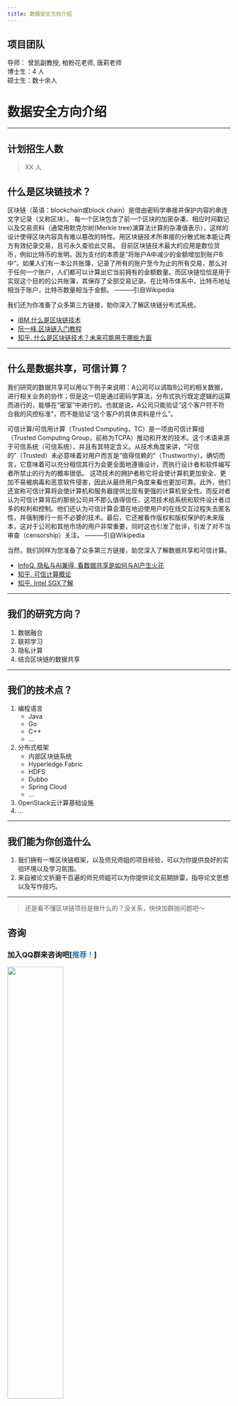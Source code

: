 ```yaml
---
title: 数据安全方向介绍
---
```

## 项目团队
导师： 曾凯副教授, 柏粉花老师, 唐莉老师  
博士生：4 人  
硕士生：数十余人  

# 数据安全方向介绍

---

## 计划招生人数
>  XX 人

## 什么是区块链技术？

区块链（英语：blockchain或block chain）是借由密码学串接并保护内容的串连文字记录（又称区块）。
每一个区块包含了前一个区块的加密杂凑、相应时间戳记以及交易资料（通常用默克尔树(Merkle tree)演算法计算的杂凑值表示），这样的设计使得区块内容具有难以篡改的特性。用区块链技术所串接的分散式帐本能让两方有效纪录交易，且可永久查验此交易。
目前区块链技术最大的应用是数位货币，例如比特币的发明。因为支付的本质是“将账户A中减少的金额增加到账户B中”。如果人们有一本公共账簿，记录了所有的账户至今为止的所有交易，那么对于任何一个账户，人们都可以计算出它当前拥有的金额数量。而区块链恰恰是用于实现这个目的的公共账簿，其保存了全部交易记录。在比特币体系中，比特币地址相当于账户，比特币数量相当于金额。 ———引自Wikipedia

我们还为你准备了众多第三方链接，助你深入了解区块链分布式系统。  
- [IBM.什么是区块链技术](https://www.ibm.com/cn-zh/blockchain/what-is-blockchain)
- [阮一峰.区块链入门教程](https://www.ruanyifeng.com/blog/2017/12/blockchain-tutorial.html)
- [知乎. 什么是区块链技术？未来可能用于哪些方面](https://www.zhihu.com/question/27687960)

--- 

## 什么是数据共享，可信计算？

我们研究的数据共享可以用以下例子来说明：A公司可以调取B公司的相关数据，进行相关业务的协作；但是这一切是通过密码学算法，分布式执行既定逻辑的运算而进行的，能够在“密室”中进行的。也就是说，A公司只能验证“这个客户符不符合我的风控标准”，而不能验证“这个客户的具体资料是什么”。

可信计算/可信用计算（Trusted Computing，TC）是一项由可信计算组（Trusted Computing Group，前称为TCPA）推动和开发的技术。这个术语来源于可信系统（可信系统），并且有其特定含义。从技术角度来讲，“可信的”（Trusted）未必意味着对用户而言是“值得信赖的”（Trustworthy）。确切而言，它意味着可以充分相信其行为会更全面地遵循设计，而执行设计者和软件编写者所禁止的行为的概率很低。
这项技术的拥护者称它将会使计算机更加安全、更加不易被病毒和恶意软件侵害，因此从最终用户角度来看也更加可靠。此外，他们还宣称可信计算将会使计算机和服务器提供比现有更强的计算机安全性。而反对者认为可信计算背后的那些公司并不那么值得信任，这项技术给系统和软件设计者过多的权利和控制。他们还认为可信计算会潜在地迫使用户的在线交互过程失去匿名性，并强制推行一些不必要的技术。最后，它还被看作版权和版权保护的未来版本，这对于公司和其他市场的用户非常重要，同时这也引发了批评，引发了对不当审查（censorship）关注。 ———引自Wikipedia

当然，我们同样为您准备了众多第三方链接，助您深入了解数据共享和可信计算。  
- [InfoQ. 隐私与AI兼得, 看数据共享是如何与AI产生火花](https://www.infoq.cn/article/SuVOsEPKsIxVTqymjqRv)
- [知乎. 可信计算概论](https://www.jianshu.com/p/1db9f95a812e)
- [知乎. Intel SGX了解](https://zhuanlan.zhihu.com/p/39976702)
---

## 我们的研究方向？

1. 数据融合
2. 联邦学习
3. 隐私计算
4. 结合区块链的数据共享

---

## 我们的技术点？

1. 编程语言
   - Java
   - Go
   - C++
   - ...
2. 分布式框架
   - 内部区块链系统
   - Hyperledge Fabric
   - HDFS
   - Dubbo
   - Spring Cloud
   - ...
3. OpenStack云计算基础设施
4. ...


---

## 我们能为你创造什么

1. 我们拥有一堆区块链框架，以及师兄师姐的项目经验，可以为你提供良好的实验环境以及学习氛围。
2. 来自被论文折磨千百遍的师兄师姐可以为你提供论文前期排雷，指导论文思想以及写作技巧。

--- 
> 还是看不懂区块链项目是做什么的？没关系，快快加群抛问题吧～

## 咨询
### 加入QQ群来咨询吧[<span style="color:#3473B3">推荐！</span>]

<img src= "../.vuepress/public/assets/data_qq_code.jpg" style="height:50%;width:50%;"/>